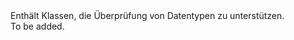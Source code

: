 <Namespace Name="Microsoft.Azure.Documents.SystemFunctions">
  <Docs>
    <summary>Enthält Klassen, die Überprüfung von Datentypen zu unterstützen.</summary> 
    <remarks>To be added.</remarks>
  </Docs>
</Namespace>
